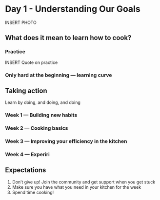 Day 1 - Understanding Our Goals
=====

INSERT PHOTO

## What does it mean to learn how to cook?

### Practice
INSERT Quote on practice

### Only hard at the beginning — learning curve

## Taking action
Learn by doing, and doing, and doing

### Week 1 — Building new habits
### Week 2 — Cooking basics
### Week 3 — Improving your efficiency in the kitchen
### Week 4 — Experiri
        
## Expectations
1. Don’t give up! Join the community and get support when you get stuck
2. Make sure you have what you need in your kitchen for the week
3. Spend time cooking!  

